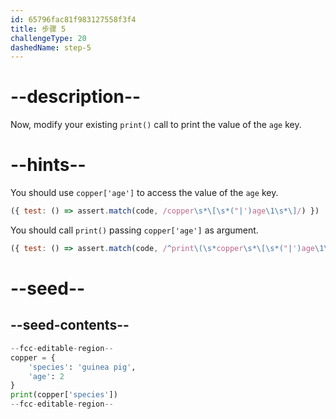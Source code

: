 ```yaml
---
id: 65796fac81f983127558f3f4
title: 步骤 5
challengeType: 20
dashedName: step-5
---
```


# --description--

Now, modify your existing `print()` call to print the value of the `age` key.


# --hints--

You should use `copper['age']` to access the value of the `age` key.

```js
({ test: () => assert.match(code, /copper\s*\[\s*("|')age\1\s*\]/) })
```

You should call `print()` passing `copper['age']` as argument.

```js
({ test: () => assert.match(code, /^print\(\s*copper\s*\[\s*("|')age\1\s*\]\s*\)/m) })
```

# --seed--

## --seed-contents--

```py
--fcc-editable-region--
copper = {
    'species': 'guinea pig',
    'age': 2
}
print(copper['species'])
--fcc-editable-region--
```

